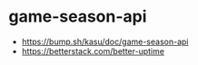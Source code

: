 # game-season-api

- https://bump.sh/kasu/doc/game-season-api
- https://betterstack.com/better-uptime
